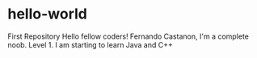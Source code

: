 # hello-world
First Repository
Hello fellow coders!
Fernando Castanon, I'm a complete noob. Level 1. I am starting to learn Java and C++
